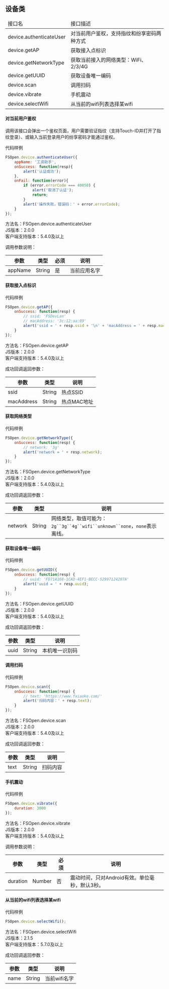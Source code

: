 ## 设备类

<table class="api-list">
    <thead>
        <tr>
            <td>接口名</td>
            <td>接口描述</td>
        </tr>
    </thead>
    <tbody>
        <tr>
            <td>device.authenticateUser</td>
            <td>对当前用户鉴权，支持指纹和纷享密码两种方式</td>
        </tr>
        <tr>
            <td>device.getAP</td>
            <td>获取接入点标识</td>
        </tr>
        <tr>
            <td>device.getNetworkType</td>
            <td>获取当前接入的网络类型：WiFi、2/3/4G</td>
        </tr>
        <tr>
            <td>device.getUUID</td>
            <td>获取设备唯一编码</td>
        </tr>
        <tr>
            <td>device.scan</td>
            <td>调用扫码</td>
        </tr>
        <tr>
            <td>device.vibrate</td>
            <td>手机震动</td>
        </tr>
        <tr>
            <td>device.selectWifi</td>
            <td>从当前的wifi列表选择某wifi</td>
        </tr>
    </tbody>
</table>

#### 对当前用户鉴权
调用该接口会弹出一个鉴权页面，用户需要验证指纹（支持Touch-ID并打开了指纹登录）、或输入当前登录用户的纷享密码才能通过鉴权。       

代码样例  
```javascript
FSOpen.device.authenticateUser({
    appName: '工资助手',
    onSuccess: function(resp){
        alert('认证成功');
    },
    onFail: function(error){
        if (error.errorCode === 40050) {
            alert('取消了认证');
            return;
        }
        alert('操作失败，错误码：' + error.errorCode);
    }
});
```

方法名：FSOpen.device.authenticateUser   
JS版本：2.0.0  
客户端支持版本：5.4.0及以上  

调用参数说明：   

| 参数      | 类型        | 必须 | 说明         |
| ----------| ------------| -----| -------------|
| appName   | String      | 是   | 当前应用名字 |


#### 获取接入点标识    

代码样例
```javascript
FSOpen.device.getAP({
    onSuccess: function(resp) {
        // ssid: 'FSDevLan'
        // macAddress: '3c:12:aa:09'
        alert('ssid = ' + resp.ssid + '\n' + 'macAddress = ' + resp.macAddress);
    }
});
``` 

方法名：FSOpen.device.getAP   
JS版本：2.0.0  
客户端支持版本：5.4.0及以上  

成功回调返回参数：     

| 参数       | 类型        | 说明                |
| -----------| ------------| --------------------|
| ssid       | String      | 热点SSID            |
| macAddress | String      | 热点MAC地址         |


#### 获取网络类型      

代码样例
```javascript
FSOpen.device.getNetworkType({
    onSuccess: function(resp) {
        // network: '3g'
        alert('network = ' + resp.network);
    }
});
``` 

方法名：FSOpen.device.getNetworkType    
JS版本：2.0.0   
客户端支持版本：5.4.0及以上  

成功回调返回参数：     

| 参数      | 类型        | 说明                |
| ----------| ------------| --------------------|
| network   | String      | 网络类型，取值可能为：`2g``3g``4g``wifi``unknown``none`，`none`表示离线。|


#### 获取设备唯一编码     

代码样例
```javascript
FSOpen.device.getUUID({
    onSuccess: function(resp) {
        // uuid: 'FD71A168-1CAD-4EF1-BECC-52997124207A'
        alert('uuid = ' + resp.uuid);
    }
});
``` 

方法名：FSOpen.device.getUUID   
JS版本：2.0.0   
客户端支持版本：5.4.0及以上    

成功回调返回参数：     

| 参数      | 类型        | 说明                |
| ----------| ------------| --------------------|
| uuid      | String      | 本机唯一识别码          |


#### 调用扫码     

代码样例
```javascript
FSOpen.device.scan({
    onSuccess: function(resp) {
        // text: 'https://www.fxiaoke.com/'
        alert('扫码内容：' + resp.text);
    }
});
``` 

方法名：FSOpen.device.scan   
JS版本：2.0.0  
客户端支持版本：5.4.0及以上  

成功回调返回参数：     

| 参数        | 类型        | 说明                |
| ------------| ------------| --------------------|
| text        | String      | 扫码内容            |


#### 手机震动     

代码样例
```javascript
FSOpen.device.vibrate({
    duration: 3000
});
``` 

方法名：FSOpen.device.vibrate    
JS版本：2.0.0   
客户端支持版本：5.4.0及以上   

调用参数说明：     

| 参数      | 类型        | 必须 | 说明         |
| ----------| ------------| -----| -------------|
| duration  | Number      | 否   | 震动时间，只对Android有效。单位毫秒，默认3秒。 |


#### 从当前的wifi列表选择某wifi       

代码样例
```javascript
FSOpen.device.selectWifi();
``` 

方法名：FSOpen.device.selectWifi    
JS版本：2.1.5   
客户端支持版本：5.7.0及以上   

成功回调返回参数：     

| 参数        | 类型        | 说明                |
| ------------| ------------| --------------------|
| name        | String      | 当前wifi名字        |
